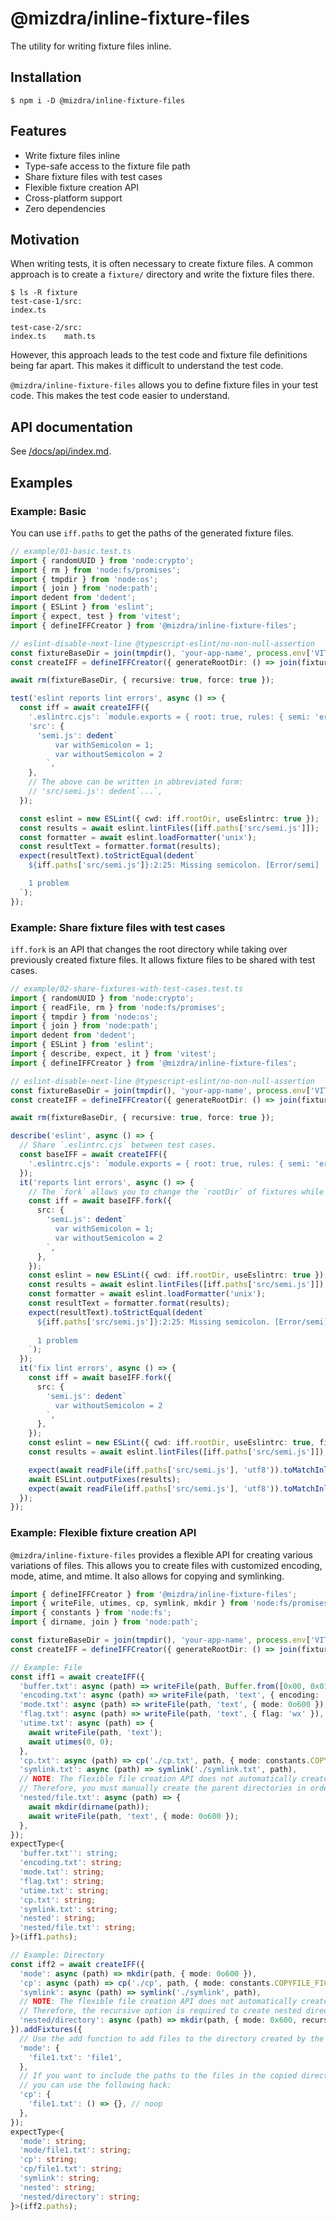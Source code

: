# @mizdra/inline-fixture-files

The utility for writing fixture files inline.

## Installation

```console
$ npm i -D @mizdra/inline-fixture-files
```

## Features

- Write fixture files inline
- Type-safe access to the fixture file path
- Share fixture files with test cases
- Flexible fixture creation API
- Cross-platform support
- Zero dependencies

## Motivation

When writing tests, it is often necessary to create fixture files. A common approach is to create a `fixture/` directory and write the fixture files there.

```console
$ ls -R fixture
test-case-1/src:
index.ts

test-case-2/src:
index.ts    math.ts
```

However, this approach leads to the test code and fixture file definitions being far apart. This makes it difficult to understand the test code.

`@mizdra/inline-fixture-files` allows you to define fixture files in your test code. This makes the test code easier to understand.

## API documentation

See [/docs/api/index.md](/docs/api/index.md).

## Examples

### Example: Basic

You can use `iff.paths` to get the paths of the generated fixture files.

```ts
// example/01-basic.test.ts
import { randomUUID } from 'node:crypto';
import { rm } from 'node:fs/promises';
import { tmpdir } from 'node:os';
import { join } from 'node:path';
import dedent from 'dedent';
import { ESLint } from 'eslint';
import { expect, test } from 'vitest';
import { defineIFFCreator } from '@mizdra/inline-fixture-files';

// eslint-disable-next-line @typescript-eslint/no-non-null-assertion
const fixtureBaseDir = join(tmpdir(), 'your-app-name', process.env['VITEST_POOL_ID']!);
const createIFF = defineIFFCreator({ generateRootDir: () => join(fixtureBaseDir, randomUUID()) });

await rm(fixtureBaseDir, { recursive: true, force: true });

test('eslint reports lint errors', async () => {
  const iff = await createIFF({
    '.eslintrc.cjs': `module.exports = { root: true, rules: { semi: 'error' } };`,
    'src': {
      'semi.js': dedent`
          var withSemicolon = 1;
          var withoutSemicolon = 2
        `,
    },
    // The above can be written in abbreviated form:
    // 'src/semi.js': dedent`...`,
  });

  const eslint = new ESLint({ cwd: iff.rootDir, useEslintrc: true });
  const results = await eslint.lintFiles([iff.paths['src/semi.js']]);
  const formatter = await eslint.loadFormatter('unix');
  const resultText = formatter.format(results);
  expect(resultText).toStrictEqual(dedent`
    ${iff.paths['src/semi.js']}:2:25: Missing semicolon. [Error/semi]

    1 problem
  `);
});
```

### Example: Share fixture files with test cases

`iff.fork` is an API that changes the root directory while taking over previously created fixture files. It allows fixture files to be shared with test cases.

```ts
// example/02-share-fixtures-with-test-cases.test.ts
import { randomUUID } from 'node:crypto';
import { readFile, rm } from 'node:fs/promises';
import { tmpdir } from 'node:os';
import { join } from 'node:path';
import dedent from 'dedent';
import { ESLint } from 'eslint';
import { describe, expect, it } from 'vitest';
import { defineIFFCreator } from '@mizdra/inline-fixture-files';

// eslint-disable-next-line @typescript-eslint/no-non-null-assertion
const fixtureBaseDir = join(tmpdir(), 'your-app-name', process.env['VITEST_POOL_ID']!);
const createIFF = defineIFFCreator({ generateRootDir: () => join(fixtureBaseDir, randomUUID()) });

await rm(fixtureBaseDir, { recursive: true, force: true });

describe('eslint', async () => {
  // Share `.eslintrc.cjs` between test cases.
  const baseIFF = await createIFF({
    '.eslintrc.cjs': `module.exports = { root: true, rules: { semi: 'error' } };`,
  });
  it('reports lint errors', async () => {
    // The `fork` allows you to change the `rootDir` of fixtures while inheriting the fixtures from `baseIFF`.
    const iff = await baseIFF.fork({
      src: {
        'semi.js': dedent`
          var withSemicolon = 1;
          var withoutSemicolon = 2
        `,
      },
    });
    const eslint = new ESLint({ cwd: iff.rootDir, useEslintrc: true });
    const results = await eslint.lintFiles([iff.paths['src/semi.js']]);
    const formatter = await eslint.loadFormatter('unix');
    const resultText = formatter.format(results);
    expect(resultText).toStrictEqual(dedent`
      ${iff.paths['src/semi.js']}:2:25: Missing semicolon. [Error/semi]
  
      1 problem
    `);
  });
  it('fix lint errors', async () => {
    const iff = await baseIFF.fork({
      src: {
        'semi.js': dedent`
          var withoutSemicolon = 2
        `,
      },
    });
    const eslint = new ESLint({ cwd: iff.rootDir, useEslintrc: true, fix: true });
    const results = await eslint.lintFiles([iff.paths['src/semi.js']]);

    expect(await readFile(iff.paths['src/semi.js'], 'utf8')).toMatchInlineSnapshot('"var withoutSemicolon = 2"');
    await ESLint.outputFixes(results);
    expect(await readFile(iff.paths['src/semi.js'], 'utf8')).toMatchInlineSnapshot('"var withoutSemicolon = 2;"');
  });
});
```

### Example: Flexible fixture creation API

`@mizdra/inline-fixture-files` provides a flexible API for creating various variations of files. This allows you to create files with customized encoding, mode, atime, and mtime. It also allows for copying and symlinking.

```ts
import { defineIFFCreator } from '@mizdra/inline-fixture-files';
import { writeFile, utimes, cp, symlink, mkdir } from 'node:fs/promises';
import { constants } from 'node:fs';
import { dirname, join } from 'node:path';

const fixtureBaseDir = join(tmpdir(), 'your-app-name', process.env['VITEST_POOL_ID']!);
const createIFF = defineIFFCreator({ generateRootDir: () => join(fixtureBaseDir, randomUUID()) });

// Example: File
const iff1 = await createIFF({
  'buffer.txt': async (path) => writeFile(path, Buffer.from([0x00, 0x01])),
  'encoding.txt': async (path) => writeFile(path, 'text', { encoding: 'utf16le' }),
  'mode.txt': async (path) => writeFile(path, 'text', { mode: 0o600 }),
  'flag.txt': async (path) => writeFile(path, 'text', { flag: 'wx' }),
  'utime.txt': async (path) => {
    await writeFile(path, 'text');
    await utimes(0, 0);
  },
  'cp.txt': async (path) => cp('./cp.txt', path, { mode: constants.COPYFILE_FICLONE }),
  'symlink.txt': async (path) => symlink('./symlink.txt', path),
  // NOTE: The flexible file creation API does not automatically create parent directories.
  // Therefore, you must manually create the parent directories in order to create nested files.
  'nested/file.txt': async (path) => {
    await mkdir(dirname(path));
    await writeFile(path, 'text', { mode: 0o600 });
  },
});
expectType<{
  'buffer.txt'': string;
  'encoding.txt': string;
  'mode.txt': string;
  'flag.txt': string;
  'utime.txt': string;
  'cp.txt': string;
  'symlink.txt': string;
  'nested': string;
  'nested/file.txt': string;
}>(iff1.paths);

// Example: Directory
const iff2 = await createIFF({
  'mode': async (path) => mkdir(path, { mode: 0o600 }),
  'cp': async (path) => cp('./cp', path, { mode: constants.COPYFILE_FICLONE }),
  'symlink': async (path) => symlink('./symlink', path),
  // NOTE: The flexible file creation API does not automatically create parent directories.
  // Therefore, the recursive option is required to create nested directories.
  'nested/directory': async (path) => mkdir(path, { mode: 0x600, recursive: true }),
}).addFixtures({
  // Use the add function to add files to the directory created by the flexible file creation API.
  'mode': {
    'file1.txt': 'file1',
  },
  // If you want to include the paths to the files in the copied directory in `iff2.paths`,
  // you can use the following hack:
  'cp': {
    'file1.txt': () => {}, // noop
  },
});
expectType<{
  'mode': string;
  'mode/file1.txt': string;
  'cp': string;
  'cp/file1.txt': string;
  'symlink': string;
  'nested': string;
  'nested/directory': string;
}>(iff2.paths);
```

